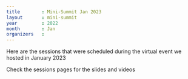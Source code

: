 ```yaml
---
title        : Mini-Summit Jan 2023
layout       : mini-summit
year         : 2022
month        : Jan
organizers   :
---
```


Here are the sessions that were scheduled during the virtual event we hosted in January 2023

Check the sessions pages for the slides and videos
